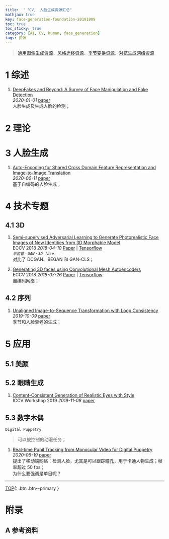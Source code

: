 ```yaml
---
title:  "「CV」 人脸生成资源汇总"
mathjax: true
key: face-generation-foundation-20191009
toc: true
toc_sticky: true
category: [AI, CV, human, face_generation]
tags: 资源
---
```

<span id='head'></span>  
>[通用图像生成资源](/ai/cv/image_generation/29/foundation)、[风格迁移资源](/ai/cv/style_transfer/foundation)、[季节变换资源](/ai/cv/nature/season_translation/foundation)、[对抗生成网络资源](/ai/dl/gan/26/foundation)      


<!--more-->

# 1 综述  
1. [DeepFakes and Beyond: A Survey of Face Manipulation and Fake Detection](http://cn.arxiv.org/abs/2001.00179)    
*2020-01-01* [paper](https://arxiv.org/abs/2001.00179)    
人脸生成及生成人脸的检测；    

# 2 理论
# 3 人脸生成
1. [Auto-Encoding for Shared Cross Domain Feature Representation and Image-to-Image Translation](http://cn.arxiv.org/abs/2006.11404)  
 *2020-06-11* [paper](https://arxiv.org/abs/2006.11404)     
基于自编码的人脸生成；   

# 4 技术专题
## 4.1 3D
1. [Semi-supervised Adversarial Learning to Generate Photorealistic Face Images of New Identities from 3D Morphable Model](http://cn.arxiv.org/abs/1804.03675)    
ECCV 2018 *2018-04-10* [Paper](https://arxiv.org/abs/1804.03675) | [Tensorflow](https://github.com/barisgecer/facegan)    
*`半监督` · `GAN` · `3D face`*   
对比了 DCGAN、BEGAN 和 GAN-CLS；    

1. [Generating 3D faces using Convolutional Mesh Autoencoders](http://cn.arxiv.org/abs/1807.10267)   
ECCV 2018 *2018-07-26* [Paper](https://arxiv.org/abs/1807.10267) | [Tensorflow](https://github.com/anuragranj/coma)  
自编码网络；    

## 4.2 序列
<span id='loop_sonsistency'> </span>
1. [Unaligned Image-to-Sequence Transformation with Loop Consistency](http://cn.arxiv.org/abs/1910.04149)     
*2019-10-09* [paper](https://arxiv.org/abs/1910.04149)   
季节和人脸衰老的生成；     

# 5 应用
## 5.1 美颜

## 5.2 眼睛生成
1. [Content-Consistent Generation of Realistic Eyes with Style](http://cn.arxiv.org/abs/1911.03346)      
ICCV Workshop 2019 *2019-11-08* [paper](https://arxiv.org/abs/1911.03346)     

## 5.3 数字木偶
`Digital Puppetry`    
>可以被控制的动漫任务；

1. [Real-time Pupil Tracking from Monocular Video for Digital Puppetry](http://cn.arxiv.org/abs/2006.11341)  
*2020-06-19* [paper](https://arxiv.org/abs/2006.11341)  
提出了移动端网络：检测人脸，尤其是可以跟踪瞳孔，用于卡通人物生成；帧率超过 50 fps；       
 为什么要强调是单目呢？    

-------------------  
[TOP](#head){: .btn .btn--primary }



# 附录
## A 参考资料
